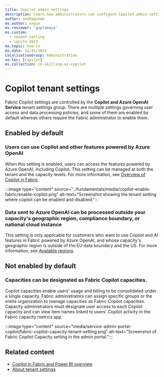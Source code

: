 ```yaml
---
title: Copilot admin settings
description: Learn how administrators can configure Copilot admin settings in Fabric.
author: snehagunda
ms.author: sngun
ms.reviewer: 'guptamaya'
ms.custom:
  - tenant-setting
  - ignite-2023
ms.topic: how-to
ms.date: 12/31/2024
LocalizationGroup: Administration
no-loc: [Copilot]
ms.collection: ce-skilling-ai-copilot
---
```


# Copilot tenant settings
Fabric Copilot settings are controlled by the **Copilot and Azure OpenAI Service** tenant settings group.​ There are multiple settings governing user access and data processing policies, and some of them are enabled by default whereas others require the Fabric administrator to enable them.

## Enabled by default

### Users can use Copilot and other features powered by Azure OpenAI

When this setting is enabled, users can access the features powered by Azure OpenAI, including Copilot. This setting can be managed at both the tenant and the capacity levels. For more information, see [Overview of Copilot in Fabric](../fundamentals/copilot-fabric-overview.md).

:::image type="content" source="../fundamentals/media/copilot-enable-fabric/enable-copilot.png" alt-text="Screenshot showing the tenant setting where copilot can be enabled and disabled.":::

### Data sent to Azure OpenAI can be processed outside your capacity's geographic region, compliance boundary, or national cloud instance

This setting is only applicable for customers who want to use Copilot and AI features in Fabric powered by Azure OpenAI, and whose capacity's geographic region is outside of the EU data boundary and the US. For more information, see [Available regions](../fundamentals/copilot-fabric-overview.md#available-regions).
## Not enabled by default

### Capacities can be designated as Fabric Copilot capacities.  

Copilot capacities enable users' usage and billing to be consolidated under a single capacity. Fabric administrators can assign specific groups or the entire organization to manage capacities as Fabric Copilot capacities. Capacity administrators must designate user access to each Copilot capacity and can view item names linked to users' Copilot activity in the Fabric capacity metrics app.

:::image type="content" source="media/service-admin-portal-copilot/fabric-copilot-capacity-tenant-setting.png" alt-text="Screenshot of Fabric Copilot Capacity setting in the admin portal.":::



## Related content

- [Copilot in Fabric and Power BI overview](../fundamentals/copilot-fabric-overview.md)
- [About tenant settings](about-tenant-settings.md)

